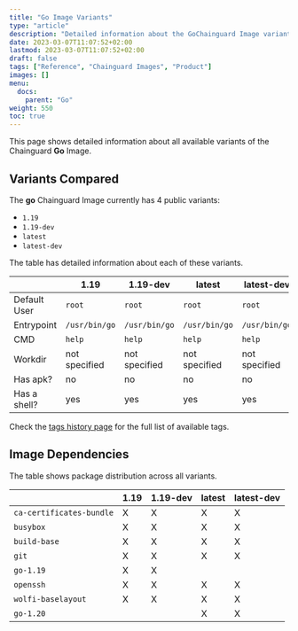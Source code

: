 ```yaml
---
title: "Go Image Variants"
type: "article"
description: "Detailed information about the GoChainguard Image variants"
date: 2023-03-07T11:07:52+02:00
lastmod: 2023-03-07T11:07:52+02:00
draft: false
tags: ["Reference", "Chainguard Images", "Product"]
images: []
menu:
  docs:
    parent: "Go"
weight: 550
toc: true
---
```


This page shows detailed information about all available variants of the Chainguard **Go** Image.

## Variants Compared
The **go** Chainguard Image currently has 4 public variants: 

- `1.19`
- `1.19-dev`
- `latest`
- `latest-dev`

The table has detailed information about each of these variants.

|              | 1.19          | 1.19-dev      | latest        | latest-dev    |
|--------------|---------------|---------------|---------------|---------------|
| Default User | `root`        | `root`        | `root`        | `root`        |
| Entrypoint   | `/usr/bin/go` | `/usr/bin/go` | `/usr/bin/go` | `/usr/bin/go` |
| CMD          | `help`        | `help`        | `help`        | `help`        |
| Workdir      | not specified | not specified | not specified | not specified |
| Has apk?     | no            | no            | no            | no            |
| Has a shell? | yes           | yes           | yes           | yes           |

Check the [tags history page](/chainguard/chainguard-images/reference/go/tags_history/) for the full list of available tags.
## Image Dependencies
The table shows package distribution across all variants.

|                          | 1.19 | 1.19-dev | latest | latest-dev |
|--------------------------|------|----------|--------|------------|
| `ca-certificates-bundle` | X    | X        | X      | X          |
| `busybox`                | X    | X        | X      | X          |
| `build-base`             | X    | X        | X      | X          |
| `git`                    | X    | X        | X      | X          |
| `go-1.19`                | X    | X        |        |            |
| `openssh`                | X    | X        | X      | X          |
| `wolfi-baselayout`       | X    | X        | X      | X          |
| `go-1.20`                |      |          | X      | X          |
